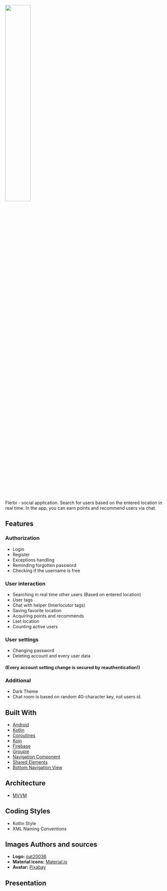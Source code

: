 <img src="https://i.imgur.com/0I7U5Al.png" width="40%"></img>

Flerbi - social application. Search for users based on the entered location in real time. In the app, you can earn points and recommend users via chat.

## Features
 ### Authorization
 - Login 
 - Register
 - Exceptions handling
 - Reminding forgotten password
 - Checking if the username is free 
 ### User interaction
  - Searching in real time other users (Based on entered location)
  - User tags
  - Chat with helper (Interlocutor tags)
  - Saving favorite location 
  - Acquiring points and recommends
  - Last location
  - Counting active users
 ### User settings 
  - Changing password
  - Deleting account and every user data
  #### <b>(Every account setting change is secured by reauthentication!)</b>
 ### Additional
  - Dark Theme
  - Chat room is based on random 40-character key, not users id.

## Built With
- [Android](https://www.android.com/)
- [Kotlin](https://kotlinlang.org/)
- [Coroutines](https://github.com/Kotlin/kotlinx.coroutines) 
- [Koin](https://github.com/InsertKoinIO/koin)
- [Firebase](https://firebase.google.com)
- [Groupie](https://github.com/lisawray/groupie)
- [Navigation Component](https://developer.android.com/guide/navigation/navigation-getting-started)
- [Shared Elements](https://developer.android.com/training/transitions/start-activity)
- [Bottom Navigation View](https://developer.android.com/reference/com/google/android/material/bottomnavigation/BottomNavigationView)

## Architecture
- [MVVM](https://en.wikipedia.org/wiki/Model%E2%80%93view%E2%80%93viewmodel)

## Coding Styles
- Kotlin Style
- XML Naming Conventions

## Images Authors and sources
- <b>Logo:</b> [pat20036](https://github.com/pat20036/)
- <b>Material icons:</b> [Material.io](https://fonts.google.com/icons?selected=Material+Icons)
- <b>Avatar:</b> [Pixabay](https://pixabay.com)

## Presentation
